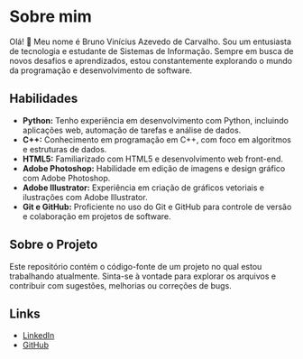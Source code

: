 # Sobre mim

Olá! 👋 Meu nome é Bruno Vinícius Azevedo de Carvalho. Sou um entusiasta de tecnologia e estudante de Sistemas de Informação. Sempre em busca de novos desafios e aprendizados, estou constantemente explorando o mundo da programação e desenvolvimento de software.

## Habilidades

- **Python:** Tenho experiência em desenvolvimento com Python, incluindo aplicações web, automação de tarefas e análise de dados.
- **C++:** Conhecimento em programação em C++, com foco em algoritmos e estruturas de dados.
- **HTML5:** Familiarizado com HTML5 e desenvolvimento web front-end.
- **Adobe Photoshop:** Habilidade em edição de imagens e design gráfico com Adobe Photoshop.
- **Adobe Illustrator:** Experiência em criação de gráficos vetoriais e ilustrações com Adobe Illustrator.
- **Git e GitHub:** Proficiente no uso do Git e GitHub para controle de versão e colaboração em projetos de software.

## Sobre o Projeto

Este repositório contém o código-fonte de um projeto no qual estou trabalhando atualmente. Sinta-se à vontade para explorar os arquivos e contribuir com sugestões, melhorias ou correções de bugs.

## Links

- [LinkedIn](https://www.linkedin.com/in/bruno-vinicius-02032724a/)
- [GitHub](https://github.com/bruno02034)
